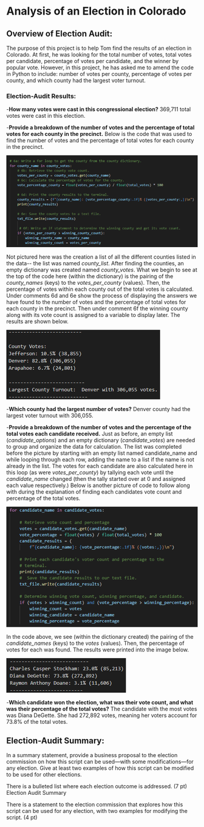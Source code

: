 # Analysis of an Election in Colorado

## Overview of Election Audit:
The purpose of this project is to help Tom find the results of an election in Colorado. At first, he was looking for the total number of votes, total votes per candidate, percentage of votes per candidate, and the winner by popular vote. However, in this project, he has asked me to amend the code in Python to include: number of votes per county, percentage of votes per county, and which county had the largest voter turnout.

### Election-Audit Results: 
-**How many votes were cast in this congressional election?**
369,711 total votes were cast in this election.

-**Provide a breakdown of the number of votes and the percentage of total votes for each county in the precinct.**
Below is the code that was used to find the number of votes and the percentage of total votes for each county in the precinct. 


![](Resources/county_code.png)


Not pictured here was the creation a list of all the different counties listed in the data-- the list was named *county_list*. After finding the counties,  an empty dictionary was created named *county_votes*. What we begin to see at the top of the code here (within the dictionary) is the pairing of the *county_names* (keys) to the *votes_per_county* (values). Then, the percentage of votes within each county out of the total votes is calculated. Under comments 6d and 6e show the process of displaying the answers we have found to the number of votes and the percentage of total votes for each county in the precinct. Then under comment 6f the winning county along with its vote count is assigned to a variable to display later. The results are shown below.


![](Resources/county_info.png)

-**Which county had the largest number of votes?** 
Denver county had the largest voter turnout with 306,055.

-**Provide a breakdown of the number of votes and the percentage of the total votes each candidate received.**
Just as before, an empty list (*candidate_options*) and an empty dictionary (*candidate_votes*) are needed to group and organize the data for calculation. The list was completed before the picture by starting with an empty list named candidate_name and while looping through each row, adding the name to a list if the name is not already in the list. The votes for each candidate are also calculated here in this loop (as were *votes_per_county*) by tallying each vote until the *candidate_name* changed (then the tally started over at 0 and assigned each value respectively.) Below is another picture of code to follow along with during the explanation of finding each candidates vote count and percentage of the total votes.


![](Resources/candidate_code.png)


In the code above, we see (within the dictionary created) the pairing of the *candidate_names* (keys) to the *votes* (values). Then, the percentage of votes for each was found. The results were printed into the image below.

![](Resources/candidate_info.png)


-**Which candidate won the election, what was their vote count, and what was their percentage of the total votes?**
The candidate with the most votes was Diana DeGette. She had 272,892 votes, meaning her voters account for 73.8% of the total votes.

## Election-Audit Summary: 
In a summary statement, provide a business proposal to the election commission on how this script can be used—with some modifications—for any election. Give at least two examples of how this script can be modified to be used for other elections.





There is a bulleted list where each election outcome is addressed. (7 pt)
Election Audit Summary

There is a statement to the election commission that explores how this script can be used for any election, with two examples for modifying the script. (4 pt)
